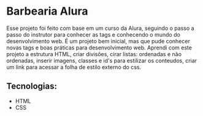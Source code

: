 # Barbearia Alura
Esse projeto foi feito com base em um curso da Alura, seguindo o passo a passo do instrutor para conhecer as tags e conhecendo o mundo do desenvolvimento web.
É um projeto bem inicial, mas que pude conhecer novas tags e boas práticas para desenvolvimento web.
Aprendi com este projeto a estrutura HTML, criar divisões, cirar listas: ordenadas e não ordenadas, inserir imagens, classes e id's para estilizar os conteudos, criar um link para acessar a folha de estilo externo do css. 

## Tecnologias:
- HTML
- CSS
